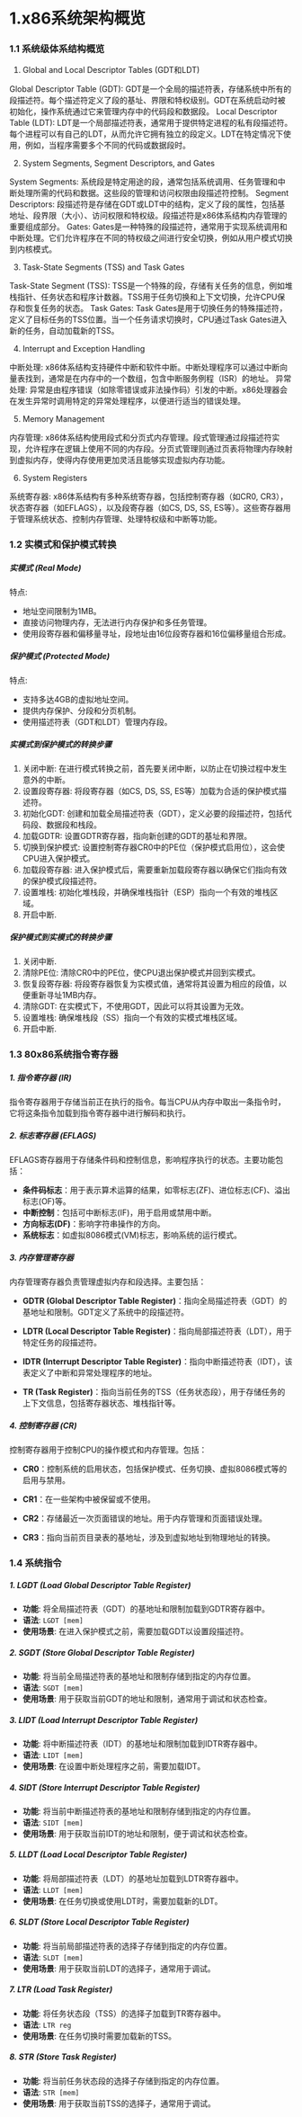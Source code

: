 # 1.x86系统架构概览

### 1.1 系统级体系结构概览

1. Global and Local Descriptor Tables (GDT和LDT)

Global Descriptor Table (GDT): GDT是一个全局的描述符表，存储系统中所有的段描述符。每个描述符定义了段的基址、界限和特权级别。GDT在系统启动时被初始化，操作系统通过它来管理内存中的代码段和数据段。
Local Descriptor Table (LDT): LDT是一个局部描述符表，通常用于提供特定进程的私有段描述符。每个进程可以有自己的LDT，从而允许它拥有独立的段定义。LDT在特定情况下使用，例如，当程序需要多个不同的代码或数据段时。

2. System Segments, Segment Descriptors, and Gates

System Segments: 系统段是特定用途的段，通常包括系统调用、任务管理和中断处理所需的代码和数据。这些段的管理和访问权限由段描述符控制。
Segment Descriptors: 段描述符是存储在GDT或LDT中的结构，定义了段的属性，包括基地址、段界限（大小）、访问权限和特权级。段描述符是x86体系结构内存管理的重要组成部分。
Gates: Gates是一种特殊的段描述符，通常用于实现系统调用和中断处理。它们允许程序在不同的特权级之间进行安全切换，例如从用户模式切换到内核模式。

3. Task-State Segments (TSS) and Task Gates

Task-State Segment (TSS): TSS是一个特殊的段，存储有关任务的信息，例如堆栈指针、任务状态和程序计数器。TSS用于任务切换和上下文切换，允许CPU保存和恢复任务的状态。
Task Gates: Task Gates是用于切换任务的特殊描述符，定义了目标任务的TSS位置。当一个任务请求切换时，CPU通过Task Gates进入新的任务，自动加载新的TSS。

4. Interrupt and Exception Handling

中断处理: x86体系结构支持硬件中断和软件中断。中断处理程序可以通过中断向量表找到，通常是在内存中的一个数组，包含中断服务例程（ISR）的地址。
异常处理: 异常是由程序错误（如除零错误或非法操作码）引发的中断。x86处理器会在发生异常时调用特定的异常处理程序，以便进行适当的错误处理。

5. Memory Management

内存管理: x86体系结构使用段式和分页式内存管理。段式管理通过段描述符实现，允许程序在逻辑上使用不同的内存段。分页式管理则通过页表将物理内存映射到虚拟内存，使得内存使用更加灵活且能够实现虚拟内存功能。

6. System Registers

系统寄存器: x86体系结构有多种系统寄存器，包括控制寄存器（如CR0, CR3），状态寄存器（如EFLAGS），以及段寄存器（如CS, DS, SS, ES等）。这些寄存器用于管理系统状态、控制内存管理、处理特权级和中断等功能。
### 1.2 实模式和保护模式转换
##### 实模式 (Real Mode)

特点: 
- 地址空间限制为1MB。
- 直接访问物理内存，无法进行内存保护和多任务管理。
- 使用段寄存器和偏移量寻址，段地址由16位段寄存器和16位偏移量组合形成。

##### 保护模式 (Protected Mode)

特点:
- 支持多达4GB的虚拟地址空间。
- 提供内存保护、分段和分页机制。
- 使用描述符表（GDT和LDT）管理内存段。

##### 实模式到保护模式的转换步骤

1. 关闭中断:
	在进行模式转换之前，首先要关闭中断，以防止在切换过程中发生意外的中断。
2. 设置段寄存器:
	将段寄存器（如CS, DS, SS, ES等）加载为合适的保护模式描述符。
3. 初始化GDT:
	创建和加载全局描述符表（GDT），定义必要的段描述符，包括代码段、数据段和栈段。
4. 加载GDTR:
	设置GDTR寄存器，指向新创建的GDT的基址和界限。
5. 切换到保护模式:
	设置控制寄存器CR0中的PE位（保护模式启用位），这会使CPU进入保护模式。
6. 加载段寄存器:
	进入保护模式后，需要重新加载段寄存器以确保它们指向有效的保护模式段描述符。
7. 设置堆栈:
	初始化堆栈段，并确保堆栈指针（ESP）指向一个有效的堆栈区域。
8. 开启中断.

##### 保护模式到实模式的转换步骤

1. 关闭中断.
2. 清除PE位:
	清除CR0中的PE位，使CPU退出保护模式并回到实模式。
3. 恢复段寄存器:
	将段寄存器恢复为实模式值，通常将其设置为相应的段值，以便重新寻址1MB内存。
4. 清除GDT:
	在实模式下，不使用GDT，因此可以将其设置为无效。
5. 设置堆栈:
	确保堆栈段（SS）指向一个有效的实模式堆栈区域。
6. 开启中断.

### 1.3 80x86系统指令寄存器

##### 1. 指令寄存器 (IR)
指令寄存器用于存储当前正在执行的指令。每当CPU从内存中取出一条指令时，它将这条指令加载到指令寄存器中进行解码和执行。

##### 2. 标志寄存器 (EFLAGS)
EFLAGS寄存器用于存储条件码和控制信息，影响程序执行的状态。主要功能包括：

- **条件码标志**：用于表示算术运算的结果，如零标志(ZF)、进位标志(CF)、溢出标志(OF)等。
- **中断控制**：包括可中断标志(IF)，用于启用或禁用中断。
- **方向标志(DF)**：影响字符串操作的方向。
- **系统标志**：如虚拟8086模式(VM)标志，影响系统的运行模式。

##### 3. 内存管理寄存器
内存管理寄存器负责管理虚拟内存和段选择。主要包括：

- **GDTR (Global Descriptor Table Register)**：指向全局描述符表（GDT）的基地址和限制。GDT定义了系统中的段描述符。
  
- **LDTR (Local Descriptor Table Register)**：指向局部描述符表（LDT），用于特定任务的段描述符。
  
- **IDTR (Interrupt Descriptor Table Register)**：指向中断描述符表（IDT），该表定义了中断和异常处理程序的地址。

- **TR (Task Register)**：指向当前任务的TSS（任务状态段），用于存储任务的上下文信息，包括寄存器状态、堆栈指针等。

##### 4. 控制寄存器 (CR)
控制寄存器用于控制CPU的操作模式和内存管理。包括：

- **CR0**：控制系统的启用状态，包括保护模式、任务切换、虚拟8086模式等的启用与禁用。
  
- **CR1**：在一些架构中被保留或不使用。
  
- **CR2**：存储最近一次页面错误的地址。用于内存管理和页面错误处理。
  
- **CR3**：指向当前页目录表的基地址，涉及到虚拟地址到物理地址的转换。

### 1.4 系统指令

##### 1. **LGDT (Load Global Descriptor Table Register)**
- **功能**: 将全局描述符表（GDT）的基地址和限制加载到GDTR寄存器中。
- **语法**: `LGDT [mem]`
- **使用场景**: 在进入保护模式之前，需要加载GDT以设置段描述符。

##### 2. **SGDT (Store Global Descriptor Table Register)**
- **功能**: 将当前全局描述符表的基地址和限制存储到指定的内存位置。
- **语法**: `SGDT [mem]`
- **使用场景**: 用于获取当前GDT的地址和限制，通常用于调试和状态检查。

##### 3. **LIDT (Load Interrupt Descriptor Table Register)**
- **功能**: 将中断描述符表（IDT）的基地址和限制加载到IDTR寄存器中。
- **语法**: `LIDT [mem]`
- **使用场景**: 在设置中断处理程序之前，需要加载IDT。

##### 4. **SIDT (Store Interrupt Descriptor Table Register)**
- **功能**: 将当前中断描述符表的基地址和限制存储到指定的内存位置。
- **语法**: `SIDT [mem]`
- **使用场景**: 用于获取当前IDT的地址和限制，便于调试和状态检查。

##### 5. **LLDT (Load Local Descriptor Table Register)**
- **功能**: 将局部描述符表（LDT）的基地址加载到LDTR寄存器中。
- **语法**: `LLDT [mem]`
- **使用场景**: 在任务切换或使用LDT时，需要加载新的LDT。

##### 6. **SLDT (Store Local Descriptor Table Register)**
- **功能**: 将当前局部描述符表的选择子存储到指定的内存位置。
- **语法**: `SLDT [mem]`
- **使用场景**: 用于获取当前LDT的选择子，通常用于调试。

##### 7. **LTR (Load Task Register)**
- **功能**: 将任务状态段（TSS）的选择子加载到TR寄存器中。
- **语法**: `LTR reg`
- **使用场景**: 在任务切换时需要加载新的TSS。

##### 8. **STR (Store Task Register)**
- **功能**: 将当前任务状态段的选择子存储到指定的内存位置。
- **语法**: `STR [mem]`
- **使用场景**: 用于获取当前TSS的选择子，通常用于调试。
